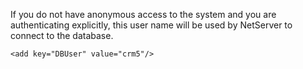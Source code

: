 <properties date="2016-05-11"
SortOrder="89"
/>

If you do not have anonymous access to the system and you are authenticating explicitly, this user name will be used by NetServer to connect to the database.

 

 

```
<add key="DBUser" value="crm5"/>

 

 
```
